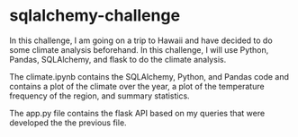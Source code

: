# sqlalchemy-challenge
In this challenge, I am going on a trip to Hawaii and have decided to do some climate analysis beforehand. In this challenge, I will use Python, Pandas, SQLAlchemy, and flask to do the climate analysis.

The climate.ipynb contains the SQLAlchemy, Python, and Pandas code and contains a plot of the climate over the year, a plot of the temperature frequency of the region, and summary statistics.

The app.py file contains the flask API based on my queries that were developed the the previous file.